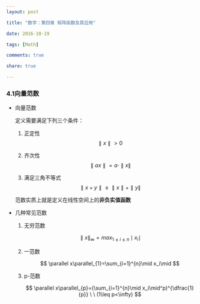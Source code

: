 ```yaml
---
layout: post

title: "数学：第四章 矩阵函数及其应用"

date: 2016-10-19

tags: [Math]

comments: true

share: true

---
```


### 4.1向量范数

- 向量范数

  定义需要满足下列三个条件：

  1. 正定性 $$\parallel x \parallel >0$$

  2. 齐次性 $$\parallel ax\parallel=a \cdot\parallel x \parallel$$

  3. 满足三角不等式 $$\parallel x+y \parallel \leq \parallel x \parallel +\parallel y\parallel$$

  范数实质上就是定义在线性空间上的**非负实值函数**


- 几种常见范数

  1. 无穷范数

     $$
     \parallel x\parallel_{\infty} = max_{1\leq i \leq n}\mid x_{i}\mid
     $$

  2. 一范数

     $$
     \parallel x\parallel_{1}=\sum_{i=1}^{n}\mid x_i\mid
     $$

  3. p-范数

     $$
     \parallel x\parallel_{p}=(\sum_{i=1}^{n}\mid x_i\mid^p)^{\dfrac{1}{p}} \ \ (1\leq p<\infty)
     $$
